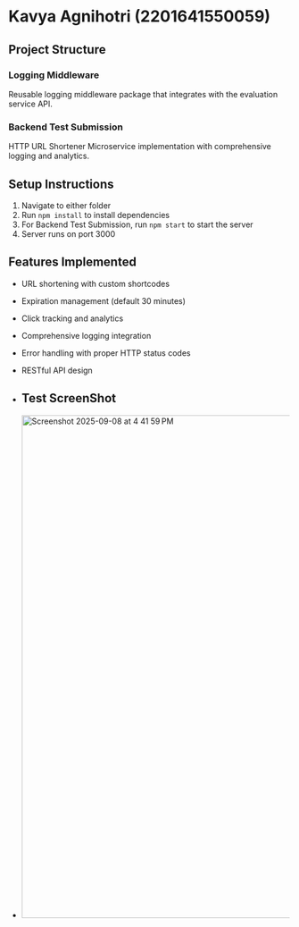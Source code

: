# Kavya Agnihotri (2201641550059)



## Project Structure

### Logging Middleware
Reusable logging middleware package that integrates with the evaluation service API.

### Backend Test Submission
HTTP URL Shortener Microservice implementation with comprehensive logging and analytics.

## Setup Instructions

1. Navigate to either folder
2. Run `npm install` to install dependencies
3. For Backend Test Submission, run `npm start` to start the server
4. Server runs on port 3000

## Features Implemented

- URL shortening with custom shortcodes
- Expiration management (default 30 minutes)
- Click tracking and analytics
- Comprehensive logging integration
- Error handling with proper HTTP status codes
- RESTful API design

- ## Test ScreenShot
- <img width="1440" height="900" alt="Screenshot 2025-09-08 at 4 41 59 PM" src="https://github.com/user-attachments/assets/813d199e-f659-4089-be91-416a554cf4da" />

